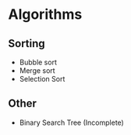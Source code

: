# Algorithms

## Sorting 
- Bubble sort
- Merge sort
- Selection Sort

## Other
- Binary Search Tree (Incomplete)
